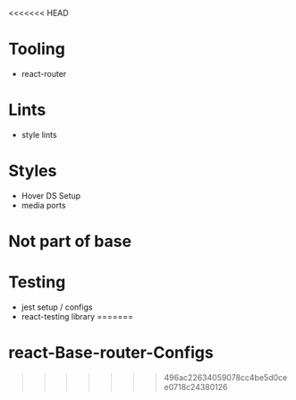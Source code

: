 <<<<<<< HEAD
# Tooling

<!-- - husky -->
  <!-- - ts-configs  -->
  <!-- - vite-config -->
- react-router
<!-- - PR template -->
<!-- - Issue Template -->

# Lints

<!-- - eslint -->
<!-- - prettier -->

- style lints

# Styles

- Hover DS Setup
- media ports

# Not part of base

# Testing

- jest setup / configs
- react-testing library
=======
# react-Base-router-Configs
>>>>>>> 496ac22634059078cc4be5d0cee0718c24380126
